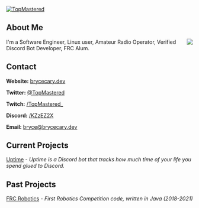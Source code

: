 [![TopMastered](https://assets.brycecary.dev/banner/v2/banner_v2_se_blue.png)](https://brycecary.dev)

## About Me

<img align="right" src="https://github-readme-stats.vercel.app/api?username=topmastered&count_private=true&show_icons=true&theme=onedark" />

I'm a Software Engineer, Linux user, Amateur Radio Operator, Verified Discord Bot Developer, FRC Alum.

## Contact

**Website:** [brycecary.dev](https://brycecary.dev)

**Twitter:** [@TopMastered](https://twitter.com/TopMastered)

**Twitch:** [/TopMastered_](https://twitch.tv/topmastered_)

**Discord:** [/KZzEZ2X](https://discord.gg/KZzEZ2X)

**Email:** [bryce@brycecary.dev](mailto:bryce@brycecary.dev)

## Current Projects

[Uptime](https://adduptime.net) - _Uptime is a Discord bot that tracks how much time of your life you spend glued to Discord._

## Past Projects

[FRC Robotics](https://github.com/cavineers) - _First Robotics Competition code, written in Java (2018-2021)_
